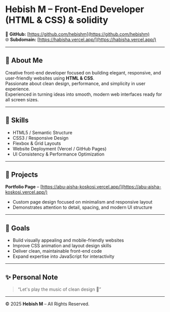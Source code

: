 # Hebish M – Front-End Developer (HTML & CSS) & solidity

💼 **GitHub:** [https://github.com/hebishm](https://github.com/hebishm)  
🌐 **Subdomain:** [https://habisha.vercel.app/](https://habisha.vercel.app/)

---

## 🧠 About Me  
Creative front-end developer focused on building elegant, responsive, and user-friendly websites using **HTML & CSS**.  
Passionate about clean design, performance, and simplicity in user experience.  
Experienced in turning ideas into smooth, modern web interfaces ready for all screen sizes.

---

## 🧩 Skills  
- HTML5 / Semantic Structure  
- CSS3 / Responsive Design  
- Flexbox & Grid Layouts  
- Website Deployment (Vercel / GitHub Pages)  
- UI Consistency & Performance Optimization  

---

## 🧱 Projects  
**Portfolio Page** – [https://abu-aisha-koskosi.vercel.app/](https://abu-aisha-koskosi.vercel.app/)  
- Custom page design focused on minimalism and responsive layout  
- Demonstrates attention to detail, spacing, and modern UI structure  

---

## 🎯 Goals  
- Build visually appealing and mobile-friendly websites  
- Improve CSS animation and layout design skills  
- Deliver clean, maintainable front-end code  
- Expand expertise into JavaScript for interactivity  

---

## ✨ Personal Note  
> “Let's play the music of clean design 🎨”

---

© 2025 **Hebish M** – All Rights Reserved.
